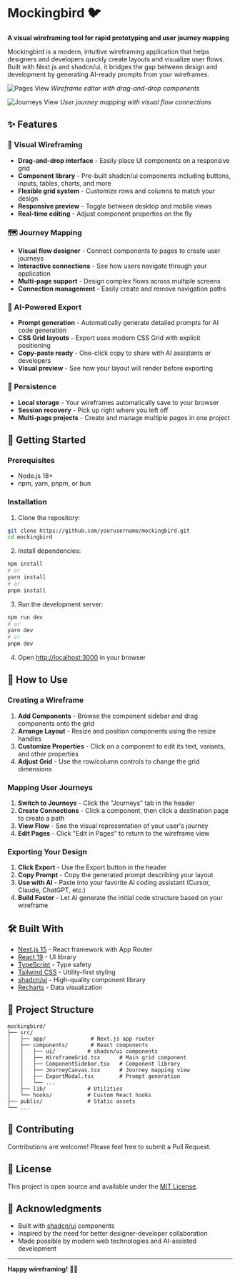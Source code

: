 # Mockingbird 🐦

**A visual wireframing tool for rapid prototyping and user journey mapping**

Mockingbird is a modern, intuitive wireframing application that helps designers and developers quickly create layouts and visualize user flows. Built with Next.js and shadcn/ui, it bridges the gap between design and development by generating AI-ready prompts from your wireframes.

![Pages View](./public/screenshots/pages-view.png)
*Wireframe editor with drag-and-drop components*

![Journeys View](./public/screenshots/journeys-view.png)
*User journey mapping with visual flow connections*

## ✨ Features

### 📐 Visual Wireframing
- **Drag-and-drop interface** - Easily place UI components on a responsive grid
- **Component library** - Pre-built shadcn/ui components including buttons, inputs, tables, charts, and more
- **Flexible grid system** - Customize rows and columns to match your design
- **Responsive preview** - Toggle between desktop and mobile views
- **Real-time editing** - Adjust component properties on the fly

### 🗺️ Journey Mapping
- **Visual flow designer** - Connect components to pages to create user journeys
- **Interactive connections** - See how users navigate through your application
- **Multi-page support** - Design complex flows across multiple screens
- **Connection management** - Easily create and remove navigation paths

### 🤖 AI-Powered Export
- **Prompt generation** - Automatically generate detailed prompts for AI code generation
- **CSS Grid layouts** - Export uses modern CSS Grid with explicit positioning
- **Copy-paste ready** - One-click copy to share with AI assistants or developers
- **Visual preview** - See how your layout will render before exporting

### 💾 Persistence
- **Local storage** - Your wireframes automatically save to your browser
- **Session recovery** - Pick up right where you left off
- **Multi-page projects** - Create and manage multiple pages in one project

## 🚀 Getting Started

### Prerequisites
- Node.js 18+ 
- npm, yarn, pnpm, or bun

### Installation

1. Clone the repository:
```bash
git clone https://github.com/yourusername/mockingbird.git
cd mockingbird
```

2. Install dependencies:
```bash
npm install
# or
yarn install
# or
pnpm install
```

3. Run the development server:
```bash
npm run dev
# or
yarn dev
# or
pnpm dev
```

4. Open [http://localhost:3000](http://localhost:3000) in your browser

## 🎨 How to Use

### Creating a Wireframe

1. **Add Components** - Browse the component sidebar and drag components onto the grid
2. **Arrange Layout** - Resize and position components using the resize handles
3. **Customize Properties** - Click on a component to edit its text, variants, and other properties
4. **Adjust Grid** - Use the row/column controls to change the grid dimensions

### Mapping User Journeys

1. **Switch to Journeys** - Click the "Journeys" tab in the header
2. **Create Connections** - Click a component, then click a destination page to create a path
3. **View Flow** - See the visual representation of your user's journey
4. **Edit Pages** - Click "Edit in Pages" to return to the wireframe view

### Exporting Your Design

1. **Click Export** - Use the Export button in the header
2. **Copy Prompt** - Copy the generated prompt describing your layout
3. **Use with AI** - Paste into your favorite AI coding assistant (Cursor, Claude, ChatGPT, etc.)
4. **Build Faster** - Let AI generate the initial code structure based on your wireframe

## 🛠️ Built With

- [Next.js 15](https://nextjs.org/) - React framework with App Router
- [React 19](https://react.dev/) - UI library
- [TypeScript](https://www.typescriptlang.org/) - Type safety
- [Tailwind CSS](https://tailwindcss.com/) - Utility-first styling
- [shadcn/ui](https://ui.shadcn.com/) - High-quality component library
- [Recharts](https://recharts.org/) - Data visualization

## 📁 Project Structure

```
mockingbird/
├── src/
│   ├── app/              # Next.js app router
│   ├── components/       # React components
│   │   ├── ui/          # shadcn/ui components
│   │   ├── WireframeGrid.tsx      # Main grid component
│   │   ├── ComponentSidebar.tsx   # Component library
│   │   ├── JourneyCanvas.tsx      # Journey mapping view
│   │   ├── ExportModal.tsx        # Prompt generation
│   │   └── ...
│   ├── lib/             # Utilities
│   └── hooks/           # Custom React hooks
├── public/              # Static assets
└── ...
```

## 🤝 Contributing

Contributions are welcome! Please feel free to submit a Pull Request.

## 📄 License

This project is open source and available under the [MIT License](LICENSE).

## 🙏 Acknowledgments

- Built with [shadcn/ui](https://ui.shadcn.com/) components
- Inspired by the need for better designer-developer collaboration
- Made possible by modern web technologies and AI-assisted development

---

**Happy wireframing!** 🎨✨
